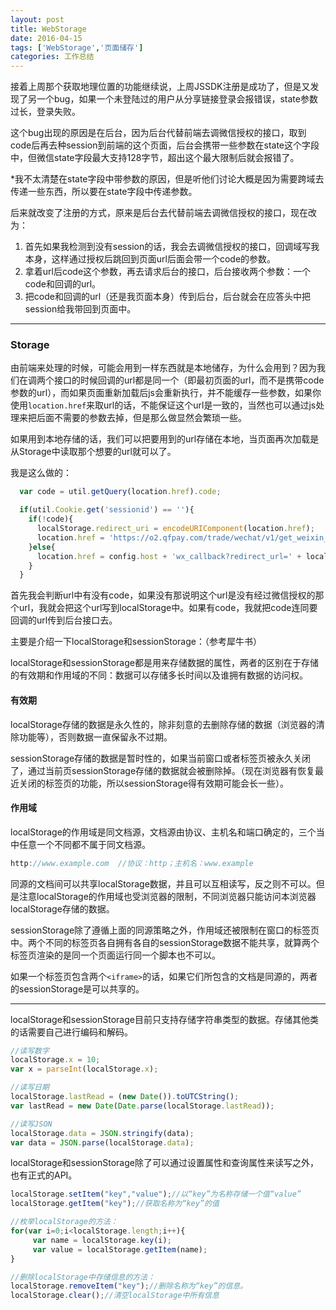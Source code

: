 ```yaml
---
layout: post
title: WebStorage
date: 2016-04-15
tags: ['WebStorage','页面储存']
categories: 工作总结	
---
```


接着上周那个获取地理位置的功能继续说，上周JSSDK注册是成功了，但是又发现了另一个bug，如果一个未登陆过的用户从分享链接登录会报错误，state参数过长，登录失败。

这个bug出现的原因是在后台，因为后台代替前端去调微信授权的接口，取到code后再去种session到前端的这个页面，后台会携带一些参数在state这个字段中，但微信state字段最大支持128字节，超出这个最大限制后就会报错了。

*我不太清楚在state字段中带参数的原因，但是听他们讨论大概是因为需要跨域去传递一些东西，所以要在state字段中传递参数。

后来就改变了注册的方式，原来是后台去代替前端去调微信授权的接口，现在改为：
1. 首先如果我检测到没有session的话，我会去调微信授权的接口，回调域写我本身，这样通过授权后跳回到页面url后面会带一个code的参数。
2. 拿着url后code这个参数，再去请求后台的接口，后台接收两个参数：一个code和回调的url。
3. 把code和回调的url（还是我页面本身）传到后台，后台就会在应答头中把session给我带回到页面中。

****

### Storage

由前端来处理的时候，可能会用到一样东西就是本地储存，为什么会用到？因为我们在调两个接口的时候回调的url都是同一个（即最初页面的url，而不是携带code参数的url），而如果页面重新加载后js会重新执行，并不能缓存一些参数，如果你使用`location.href`来取url的话，不能保证这个url是一致的，当然也可以通过js处理来把后面不需要的参数去掉，但是那么做显然会繁琐一些。

如果用到本地存储的话，我们可以把要用到的url存储在本地，当页面再次加载是从Storage中读取那个想要的url就可以了。

我是这么做的：

```js
  var code = util.getQuery(location.href).code;

  if(util.Cookie.get('sessionid') == ''){
    if(!code){
      localStorage.redirect_uri = encodeURIComponent(location.href);
      location.href = 'https://o2.qfpay.com/trade/wechat/v1/get_weixin_code?appid=wxeb6e671f5571abce&redirect_uri='+localStorage.redirect_uri+'&response_type=code&scope=snsapi_userinfo&state=STATE#wechat_redirect' ;
    }else{
      location.href = config.host + 'wx_callback?redirect_url=' + localStorage.redirect_uri + '&code=' + code;
    }
  }
```

首先我会判断url中有没有code，如果没有那说明这个url是没有经过微信授权的那个url，我就会把这个url写到localStorage中。如果有code，我就把code连同要回调的url传到后台接口去。

主要是介绍一下localStorage和sessionStorage：（参考犀牛书）

localStorage和sessionStorage都是用来存储数据的属性，两者的区别在于存储的有效期和作用域的不同：数据可以存储多长时间以及谁拥有数据的访问权。

#### 有效期

localStorage存储的数据是永久性的，除非刻意的去删除存储的数据（浏览器的清除功能等），否则数据一直保留永不过期。

sessionStorage存储的数据是暂时性的，如果当前窗口或者标签页被永久关闭了，通过当前页sessionStorage存储的数据就会被删除掉。（现在浏览器有恢复最近关闭的标签页的功能，所以sessionStorage得有效期可能会长一些）。

#### 作用域

localStorage的作用域是同文档源，文档源由协议、主机名和端口确定的，三个当中任意一个不同都不属于同文档源。

```js
http://www.example.com  //协议：http；主机名：www.example
```

同源的文档间可以共享localStorage数据，并且可以互相读写，反之则不可以。但是注意localStorage的作用域也受浏览器的限制，不同浏览器只能访问本浏览器localStorage存储的数据。

sessionStorage除了遵循上面的同源策略之外，作用域还被限制在窗口的标签页中。两个不同的标签页各自拥有各自的sessionStorage数据不能共享，就算两个标签页渲染的是同一个页面运行同一个脚本也不可以。

如果一个标签页包含两个`<iframe>`的话，如果它们所包含的文档是同源的，两者的sessionStorage是可以共享的。

*****

localStorage和sessionStorage目前只支持存储字符串类型的数据。存储其他类的话需要自己进行编码和解码。

```js
//读写数字
localStorage.x = 10;
var x = parseInt(localStorage.x);

//读写日期
localStorage.lastRead = (new Date()).toUTCString();
var lastRead = new Date(Date.parse(localStorage.lastRead));

//读写JSON
localStorage.data = JSON.stringify(data);
var data = JSON.parse(localStorage.data);
```

localStorage和sessionStorage除了可以通过设置属性和查询属性来读写之外，也有正式的API。

```js
localStorage.setItem("key","value");//以“key”为名称存储一个值“value”
localStorage.getItem("key");//获取名称为“key”的值

//枚举localStorage的方法：
for(var i=0;i<localStorage.length;i++){
     var name = localStorage.key(i)​;
     var value = localStorage.getItem(name);​
}

//删除localStorage中存储信息的方法：
localStorage.removeItem("key");//删除名称为“key”的信息。
localStorage.clear();​//清空localStorage中所有信息
```
